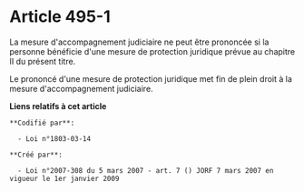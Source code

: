 # Article 495-1

La mesure d'accompagnement judiciaire ne peut être prononcée si la personne bénéficie d'une mesure de protection juridique
prévue au chapitre II du présent titre.

Le prononcé d'une mesure de protection juridique met fin de plein droit à la mesure d'accompagnement judiciaire.

**Liens relatifs à cet article**

	**Codifié par**:

	  - Loi n°1803-03-14

	**Créé par**:

	  - Loi n°2007-308 du 5 mars 2007 - art. 7 () JORF 7 mars 2007 en vigueur le 1er janvier 2009
